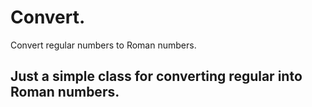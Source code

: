 # Convert.
Convert regular numbers to Roman numbers.

## Just a simple class for converting regular into Roman numbers.
